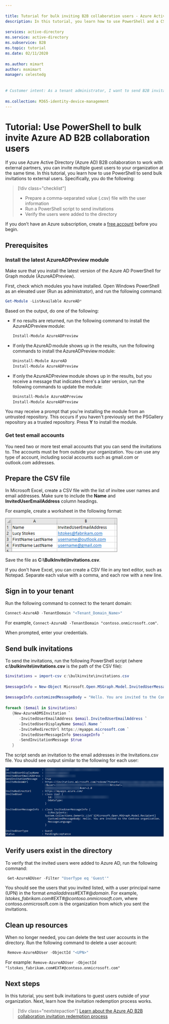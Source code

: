 ```yaml
---

title: Tutorial for bulk inviting B2B collaboration users - Azure Active Directory | Microsoft Docs
description: In this tutorial, you learn how to use PowerShell and a CSV file to send bulk invitations to external Azure AD B2B collaboration guest users.

services: active-directory
ms.service: active-directory
ms.subservice: B2B
ms.topic: tutorial
ms.date: 02/11/2020

ms.author: mimart
author: msmimart
manager: celestedg


# Customer intent: As a tenant administrator, I want to send B2B invitations to multiple external users at the same time so that I can avoid having to send individual invitations to each user.

ms.collection: M365-identity-device-management
---
```


# Tutorial: Use PowerShell to bulk invite Azure AD B2B collaboration users

If you use Azure Active Directory (Azure AD) B2B collaboration to work with external partners, you can invite multiple guest users to your organization at the same time. In this tutorial, you learn how to use PowerShell to send bulk invitations to external users. Specifically, you do the following:

> [!div class="checklist"]
> * Prepare a comma-separated value (.csv) file with the user information
> * Run a PowerShell script to send invitations
> * Verify the users were added to the directory

If you don’t have an Azure subscription, create a [free account](https://azure.microsoft.com/free/?WT.mc_id=A261C142F) before you begin. 

## Prerequisites

### Install the latest AzureADPreview module

Make sure that you install the latest version of the Azure AD PowerShell for Graph module (AzureADPreview). 

First, check which modules you have installed. Open Windows PowerShell as an elevated user (Run as administrator), and run the following command:

```powershell
Get-Module -ListAvailable AzureAD*
```

Based on the output, do one of the following:

- If no results are returned, run the following command to install the AzureADPreview module:
  
   ```powershell
   Install-Module AzureADPreview
   ```

- If only the AzureAD module shows up in the results, run the following commands to install the AzureADPreview module: 

   ```powershell
   Uninstall-Module AzureAD
   Install-Module AzureADPreview
   ```

- If only the AzureADPreview module shows up in the results, but you receive a message that indicates there's a later version, run the following commands to update the module:

   ```powershell
   Uninstall-Module AzureADPreview
   Install-Module AzureADPreview
   ```

You may receive a prompt that you're installing the module from an untrusted repository. This occurs if you haven't previously set the PSGallery repository as a trusted repository. Press **Y** to install the module.

### Get test email accounts

You need two or more test email accounts that you can send the invitations to. The accounts must be from outside your organization. You can use any type of account, including social accounts such as gmail.com or outlook.com addresses.

## Prepare the CSV file

In Microsoft Excel, create a CSV file with the list of invitee user names and email addresses. Make sure to include the **Name** and **InvitedUserEmailAddress** column headings.

For example, create a worksheet in the following format:

![PowerShell output showing pending user acceptance](media/tutorial-bulk-invite/AddUsersExcel.png)

Save the file as **C:\BulkInvite\Invitations.csv**. 

If you don't have Excel, you can create a CSV file in any text editor, such as Notepad. Separate each value with a comma, and each row with a new line. 

## Sign in to your tenant

Run the following command to connect to the tenant domain:

```powershell
Connect-AzureAD -TenantDomain "<Tenant_Domain_Name>"
```

For example, `Connect-AzureAD -TenantDomain "contoso.onmicrosoft.com"`.

When prompted, enter your credentials.

## Send bulk invitations

To send the invitations, run the following PowerShell script (where **c:\bulkinvite\invitations.csv** is the path of the CSV file):

```powershell
$invitations = import-csv c:\bulkinvite\invitations.csv

$messageInfo = New-Object Microsoft.Open.MSGraph.Model.InvitedUserMessageInfo

$messageInfo.customizedMessageBody = "Hello. You are invited to the Contoso organization."

foreach ($email in $invitations)
   {New-AzureADMSInvitation `
      -InvitedUserEmailAddress $email.InvitedUserEmailAddress `
      -InvitedUserDisplayName $email.Name `
      -InviteRedirectUrl https://myapps.microsoft.com `
      -InvitedUserMessageInfo $messageInfo `
      -SendInvitationMessage $true
   }
```

The script sends an invitation to the email addresses in the Invitations.csv file. You should see output similar to the following for each user:

![Screenshot that shows PowerShell output that includes pending user acceptance.](media/tutorial-bulk-invite/B2BBulkImport.png)

## Verify users exist in the directory

To verify that the invited users were added to Azure AD, run the following command:

```powershell
 Get-AzureADUser -Filter "UserType eq 'Guest'"
```

You should see the users that you invited listed, with a user principal name (UPN) in the format *emailaddress*#EXT#\@*domain*. For example, *lstokes_fabrikam.com#EXT#\@contoso.onmicrosoft.com*, where contoso.onmicrosoft.com is the organization from which you sent the invitations.

## Clean up resources

When no longer needed, you can delete the test user accounts in the directory. Run the following command to delete a user account:

```powershell
 Remove-AzureADUser -ObjectId "<UPN>"
```

For example: `Remove-AzureADUser -ObjectId "lstokes_fabrikam.com#EXT#@contoso.onmicrosoft.com"`

## Next steps

In this tutorial, you sent bulk invitations to guest users outside of your organization. Next, learn how the invitation redemption process works.

> [!div class="nextstepaction"]
> [Learn about the Azure AD B2B collaboration invitation redemption process](redemption-experience.md)
